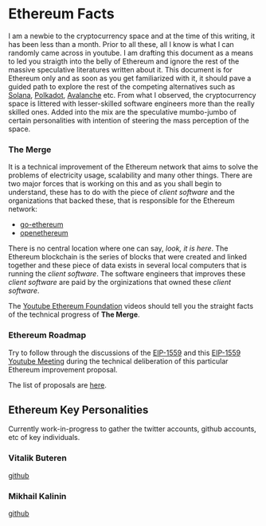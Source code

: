 # Ethereum Facts

I am a newbie to the cryptocurrency space and at the time of this writing, it has been less than a month. Prior to all these, all I know is what I can randomly
came across in youtube. I am drafting this document as a means to led you straigth into the belly of Ethereum and ignore the rest of the massive speculative
literatures written about it. This document is for Ethereum only and as soon as you get familiarized with it, it should pave a guided path to explore the rest
of the competing alternatives such as [Solana](https://solana.com/), [Polkadot](https://polkadot.network/), [Avalanche](https://www.avax.network/) etc. From what 
I observed, the cryptocurrency space is littered with lesser-skilled software engineers more than the really skilled ones. Added into the mix are the speculative
mumbo-jumbo of certain personalities with intention of steering the mass perception of the space. 

### The Merge

It is a technical improvement of the Ethereum network that aims to solve the problems of electricity usage, scalability and many other things. There are two
major forces that is working on this and as you shall begin to understand, these has to do with the piece of *client software* and the organizations that backed these, that is responsible for the 
Ethereum network:

- [go-ethereum](https://github.com/ethereum/go-ethereum)
- [openethereum](https://github.com/openethereum/openethereum)

There is no central location where one can say, *look, it is here*. The Ethereum blockchain is the series of blocks that were created and linked together and
these piece of data exists in several local computers that is running the *client software*. The software engineers that improves these *client software* are
paid by the orginizations that owned these *client software*. 

The [Youtube Ethereum Foundation](https://www.youtube.com/c/EthereumFoundation) videos should tell you the straight facts of the technical progress of **The Merge**.

### Ethereum Roadmap

Try to follow through the discussions of the [EIP-1559](https://ethereum-magicians.org/t/eip-1559-fee-market-change-for-eth-1-0-chain/2783/24) and this [EIP-1559 Youtube Meeting](https://www.youtube.com/watch?v=HaT-BIzWSew&t=4708s) 
during the technical deliberation of this particular Ethereum improvement proposal. 

The list of proposals are [here](https://eips.ethereum.org/all).

## Ethereum Key Personalities

Currently work-in-progress to gather the twitter accounts, github accounts, etc of key individuals.

### Vitalik Buteren

[github](https://github.com/vbuterin)

### Mikhail Kalinin

[github](https://github.com/mkalinin)
